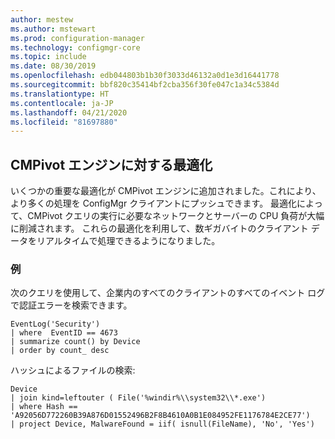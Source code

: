 ```yaml
---
author: mestew
ms.author: mstewart
ms.prod: configuration-manager
ms.technology: configmgr-core
ms.topic: include
ms.date: 08/30/2019
ms.openlocfilehash: edb044803b1b30f3033d46132a0d1e3d16441778
ms.sourcegitcommit: bbf820c35414bf2cba356f30fe047c1a34c5384d
ms.translationtype: HT
ms.contentlocale: ja-JP
ms.lasthandoff: 04/21/2020
ms.locfileid: "81697880"
---
```

## <a name="optimizations-to-the-cmpivot-engine"></a>CMPivot エンジンに対する最適化
<!--3197353-->
いくつかの重要な最適化が CMPivot エンジンに追加されました。これにより、より多くの処理を ConfigMgr クライアントにプッシュできます。 最適化によって、CMPivot クエリの実行に必要なネットワークとサーバーの CPU 負荷が大幅に削減されます。 これらの最適化を利用して、数ギガバイトのクライアント データをリアルタイムで処理できるようになりました。

### <a name="examples"></a>例

次のクエリを使用して、企業内のすべてのクライアントのすべてのイベント ログで認証エラーを検索できます。

``` Kusto
EventLog('Security')
| where  EventID == 4673
| summarize count() by Device
| order by count_ desc
```

ハッシュによるファイルの検索:

``` Kusto
Device
| join kind=leftouter ( File('%windir%\\system32\\*.exe')
| where Hash == 'A92056D772260B39A876D01552496B2F8B4610A0B1E084952FE1176784E2CE77')
| project Device, MalwareFound = iif( isnull(FileName), 'No', 'Yes')
```
